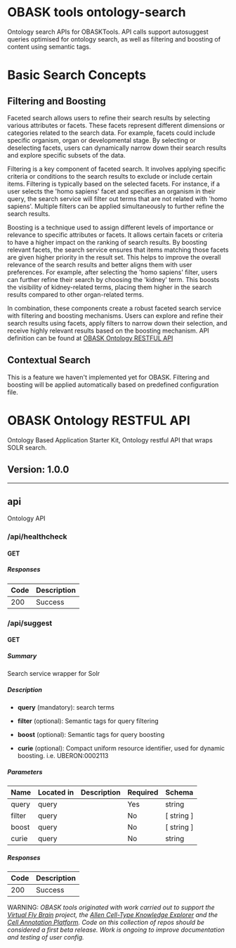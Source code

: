 # OBASK tools ontology-search

Ontology search APIs for OBASKTools.  API calls support autosuggest queries optimised for ontology search, as well as filtering and boosting of content using semantic tags.  
  
# Basic Search Concepts
   
## Filtering and Boosting
  
Faceted search allows users to refine their search results by selecting various attributes or facets. These facets represent different dimensions or categories related to the search data. For example, facets could include specific organism, organ or developmental stage. By selecting or deselecting facets, users can dynamically narrow down their search results and explore specific subsets of the data.

Filtering is a key component of faceted search. It involves applying specific criteria or conditions to the search results to exclude or include certain items. Filtering is typically based on the selected facets. For instance, if a user selects the 'homo sapiens' facet and specifies an organism in their query, the search service will filter out terms that are not related with 'homo sapiens'. Multiple filters can be applied simultaneously to further refine the search results.

Boosting is a technique used to assign different levels of importance or relevance to specific attributes or facets. It allows certain facets or criteria to have a higher impact on the ranking of search results. By boosting relevant facets, the search service ensures that items matching those facets are given higher priority in the result set. This helps to improve the overall relevance of the search results and better aligns them with user preferences. For example, after selecting the 'homo sapiens' filter, users can further refine their search by choosing the 'kidney' term. This boosts the visibility of kidney-related terms, placing them higher in the search results compared to other organ-related terms.

In combination, these components create a robust faceted search service with filtering and boosting mechanisms. Users can explore and refine their search results using facets, apply filters to narrow down their selection, and receive highly relevant results based on the boosting mechanism. API definition can be found at [OBASK Ontology RESTFUL API](#obask-ontology-restful-api)

## Contextual Search

This is a feature we haven't implemented yet for OBASK. Filtering and boosting will be applied automatically based on predefined configuration file.


# OBASK Ontology RESTFUL API
Ontology Based Application Starter Kit, Ontology restful API that wraps SOLR search.

## Version: 1.0.0

---
## api
Ontology API

### /api/healthcheck

#### GET
##### Responses

| Code | Description |
| ---- | ----------- |
| 200 | Success |

### /api/suggest

#### GET
##### Summary

Search service wrapper for Solr

##### Description

* <b>query</b> (mandatory): search terms

* <b>filter</b> (optional): Semantic tags for query filtering

* <b>boost</b> (optional): Semantic tags for query boosting

* <b>curie</b> (optional): Compact uniform resource identifier, used for dynamic boosting. i.e. UBERON:0002113

##### Parameters

| Name | Located in | Description | Required | Schema |
| ---- | ---------- | ----------- | -------- | ------ |
| query | query |  | Yes | string |
| filter | query |  | No | [ string ] |
| boost | query |  | No | [ string ] |
| curie | query |  | No | string |

##### Responses

| Code | Description |
| ---- | ----------- |
| 200 | Success |
   
WARNING: _OBASK tools originated with work carried out to support the [Virtual Fly Brain](virtualflybrain.org) 
project,  the [Allen Cell-Type Knowledge Explorer](https://knowledge.brain-map.org/celltypes) and the  [Cell Annotation 
Platform](celltype.info). Code on this collection of repos should be considered a first beta 
release. Work is ongoing to improve documentation and testing of user config._